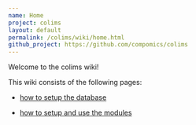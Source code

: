 ```yaml
---
name: Home
project: colims
layout: default
permalink: /colims/wiki/home.html
github_project: https://github.com/compomics/colims
---
```


Welcome to the colims wiki!



This wiki consists of the following pages:



  * [how to setup the database](/colims/wiki/databaserequirementsandsetup.html)

  * [how to setup and use the modules](/colims/wiki/modulesconfiguration.html)
